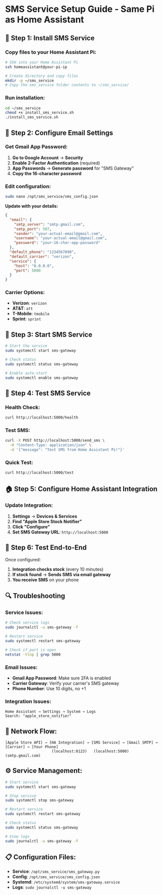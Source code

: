 # SMS Service Setup Guide - Same Pi as Home Assistant

## 🚀 **Step 1: Install SMS Service**

### **Copy files to your Home Assistant Pi:**

```bash
# SSH into your Home Assistant Pi
ssh homeassistant@your-pi-ip

# Create directory and copy files
mkdir -p ~/sms_service
# Copy the sms_service folder contents to ~/sms_service/
```

### **Run installation:**

```bash
cd ~/sms_service
chmod +x install_sms_service.sh
./install_sms_service.sh
```

## 📧 **Step 2: Configure Email Settings**

### **Get Gmail App Password:**

1. **Go to Google Account** → **Security**
2. **Enable 2-Factor Authentication** (required)
3. **App Passwords** → **Generate password** for "SMS Gateway"
4. **Copy the 16-character password**

### **Edit configuration:**

```bash
sudo nano /opt/sms_service/sms_config.json
```

**Update with your details:**

```json
{
  "email": {
    "smtp_server": "smtp.gmail.com",
    "smtp_port": 587,
    "sender": "your-actual-email@gmail.com",
    "username": "your-actual-email@gmail.com", 
    "password": "your-16-char-app-password"
  },
  "default_phone": "1234567890",
  "default_carrier": "verizon",
  "service": {
    "host": "0.0.0.0",
    "port": 5000
  }
}
```

### **Carrier Options:**
- **Verizon**: `verizon`
- **AT&T**: `att`
- **T-Mobile**: `tmobile`
- **Sprint**: `sprint`

## 🚀 **Step 3: Start SMS Service**

```bash
# Start the service
sudo systemctl start sms-gateway

# Check status
sudo systemctl status sms-gateway

# Enable auto-start
sudo systemctl enable sms-gateway
```

## 🧪 **Step 4: Test SMS Service**

### **Health Check:**
```bash
curl http://localhost:5000/health
```

### **Test SMS:**
```bash
curl -X POST http://localhost:5000/send_sms \
  -H "Content-Type: application/json" \
  -d '{"message": "Test SMS from Home Assistant Pi!"}'
```

### **Quick Test:**
```bash
curl http://localhost:5000/test
```

## 🏠 **Step 5: Configure Home Assistant Integration**

### **Update Integration:**

1. **Settings** → **Devices & Services**
2. **Find "Apple Store Stock Notifier"**
3. **Click "Configure"**
4. **Set SMS Gateway URL**: `http://localhost:5000`

## 📱 **Step 6: Test End-to-End**

Once configured:

1. **Integration checks stock** (every 10 minutes)
2. **If stock found** → **Sends SMS via email gateway**
3. **You receive SMS** on your phone

## 🔍 **Troubleshooting**

### **Service Issues:**
```bash
# Check service logs
sudo journalctl -u sms-gateway -f

# Restart service
sudo systemctl restart sms-gateway

# Check if port is open
netstat -tlnp | grep 5000
```

### **Email Issues:**
- **Gmail App Password**: Make sure 2FA is enabled
- **Carrier Gateway**: Verify your carrier's SMS gateway
- **Phone Number**: Use 10 digits, no +1

### **Integration Issues:**
```
Home Assistant → Settings → System → Logs
Search: "apple_store_notifier"
```

## 🎯 **Network Flow:**

```
[Apple Store API] → [HA Integration] → [SMS Service] → [Gmail SMTP] → [Carrier] → [Your Phone]
                     (localhost:8123)   (localhost:5000)   (smtp.gmail.com)
```

## ⚙️ **Service Management:**

```bash
# Start service
sudo systemctl start sms-gateway

# Stop service  
sudo systemctl stop sms-gateway

# Restart service
sudo systemctl restart sms-gateway

# Check status
sudo systemctl status sms-gateway

# View logs
sudo journalctl -u sms-gateway -f
```

## 📋 **Configuration Files:**

- **Service**: `/opt/sms_service/sms_gateway.py`
- **Config**: `/opt/sms_service/sms_config.json`
- **Systemd**: `/etc/systemd/system/sms-gateway.service`
- **Logs**: `sudo journalctl -u sms-gateway`